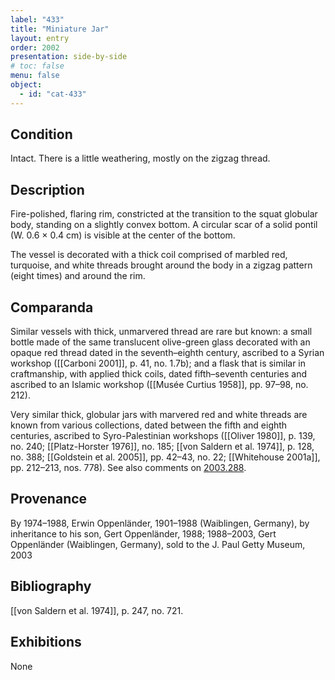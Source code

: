 ```yaml
---
label: "433"
title: "Miniature Jar"
layout: entry
order: 2002
presentation: side-by-side
# toc: false
menu: false
object:
  - id: "cat-433"
---
```


## Condition

Intact. There is a little weathering, mostly on the zigzag thread.

## Description

Fire-polished, flaring rim, constricted at the transition to the squat globular body, standing on a slightly convex bottom. A circular scar of a solid pontil (W. 0.6 × 0.4 cm) is visible at the center of the bottom.

The vessel is decorated with a thick coil comprised of marbled red, turquoise, and white threads brought around the body in a zigzag pattern (eight times) and around the rim.

## Comparanda

Similar vessels with thick, unmarvered thread are rare but known: a small bottle made of the same translucent olive-green glass decorated with an opaque red thread dated in the seventh–eighth century, ascribed to a Syrian workshop ([[Carboni 2001]], p. 41, no. 1.7b); and a flask that is similar in craftmanship, with applied thick coils, dated fifth–seventh centuries and ascribed to an Islamic workshop ([[Musée Curtius 1958]], pp. 97–98, no. 212).

Very similar thick, globular jars with marvered red and white threads are known from various collections, dated between the fifth and eighth centuries, ascribed to Syro-Palestinian workshops ([[Oliver 1980]], p. 139, no. 240; [[Platz-Horster 1976]], no. 185; [[von Saldern et al. 1974]], p. 128, no. 388; [[Goldstein et al. 2005]], pp. 42–43, no. 22; [[Whitehouse 2001a]], pp. 212–213, nos. 778). See also comments on [2003.288](#cat).

## Provenance

By 1974–1988, Erwin Oppenländer, 1901–1988 (Waiblingen, Germany), by inheritance to his son, Gert Oppenländer, 1988; 1988–2003, Gert Oppenländer (Waiblingen, Germany), sold to the J. Paul Getty Museum, 2003

## Bibliography

[[von Saldern et al. 1974]], p. 247, no. 721.

## Exhibitions

None